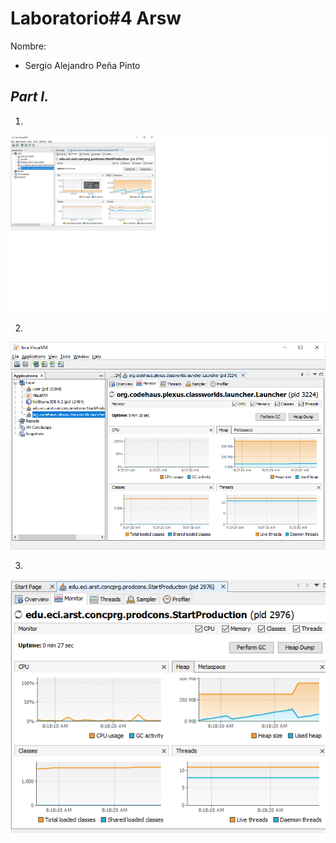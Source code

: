 # Laboratorio#4 Arsw

Nombre: 
* Sergio Alejandro Peña Pinto

## *Part I.*
1.

![](Imagenes/1.png)

2. 

![](Imagenes/2.png)

3.

![](Imagenes/3.png)
